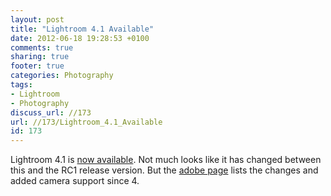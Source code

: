 ```yaml
---
layout: post
title: "Lightroom 4.1 Available"
date: 2012-06-18 19:28:53 +0100 
comments: true
sharing: true
footer: true
categories: Photography
tags:
- Lightroom
- Photography
discuss_url: //173
url: //173/Lightroom_4.1_Available
id: 173
---
```

Lightroom 4.1 is [now available][lightroom4.1]. Not much looks like it has changed between this and the RC1 release version. But the [adobe page][lightroom4.1] lists the changes and added camera support since 4.

[lightroom4.1]: http://blogs.adobe.com/lightroomjournal/2012/05/lr41nowavailable.html
